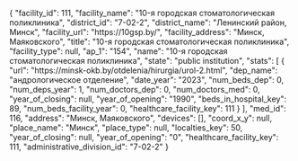 {
    "facility_id": 111,
    "facility_name": "10-я городская стоматологическая поликлиника",
    "district_id": "7-02-2",
    "district_name": "Ленинский район, Минск",
    "facility_url": "https:\/\/10gsp.by\/",
    "facility_address": "Минск, Маяковского",
    "title": "10-я городская стоматологическая поликлиника",
    "facility_type": null,
    "ap_1": "154",
    "name": "10-я городская стоматологическая поликлиника",
    "state": "public institution",
    "stats": [
        {
            "url": "https:\/\/minsk-okb.by\/otdelenia\/hirurgia\/urol-2.html",
            "dep_name": "андрологическое отделение",
            "date_year": "2023",
            "num_beds_dep": 0,
            "num_deps_year": 1,
            "num_doctors_dep": 0,
            "num_doctors_med": 0,
            "year_of_closing": null,
            "year_of_opening": "1990",
            "beds_in_hospital_key": 89,
            "num_beds_facility_year": 0,
            "healthcare_facility_key": 111
        }
    ],
    "med_id": 116,
    "address": "Минск, Маяковского",
    "devices": [],
    "coord_x_y": null,
    "place_name": "Минск",
    "place_type": null,
    "localties_key": 50,
    "year_of_closing": null,
    "year_of_opening": "0",
    "healthcare_facility_key": 111,
    "administrative_division_id": "7-02-2"
}